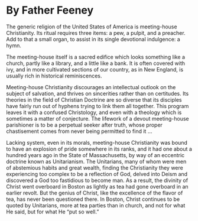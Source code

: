 # By Father Feeney

The generic religion of the United States of America is meeting-house Christianity. Its ritual requires three items: a pew, a pulpit, and a preacher. Add to that a small organ, to assist in its single devotional indulgence: a hymn.

The meeting-house itself is a sacred edifice which looks something like a church, partly like a library, and a little like a bank. It is often covered with ivy, and in more cultivated sections of our country, as in New England, is usually rich in historical reminiscences.

Meeting-house Christianity discourages an intellectual outlook on the subject of salvation, and thrives on sincerities rather than on certitudes. Its theories in the field of Christian Doctrine are so diverse that its disciples have fairly run out of hyphens trying to link them all together. This program leaves it with a confused Christology, and even with a theology which is sometimes a matter of conjecture. The lifework of a devout meeting-house parishioner is to be a perpetual seeker after truth, whose proper chastisement comes from never being permitted to find it …

Lacking system, even in its morals, meeting-house Christianity was bound to have an explosion of pride somewhere in its ranks, and it had one about a hundred years ago in the State of Massachusetts, by way of an eccentric doctrine known as Unitarianism. The Unitarians, many of whom were men of abstemious habits and great wealth, finding the Christianity they were experiencing too complex to be a reflection of God, delved into Deism and discovered a God too fastidious to become man. As a result, the divinity of Christ went overboard in Boston as lightly as tea had gone overboard in an earlier revolt. But the genius of Christ, like the excellence of the flavor of tea, has never been questioned there. In Boston, Christ continues to be quoted by Unitarians, more at tea parties than in church, and not for what He said, but for what He “put so well.”